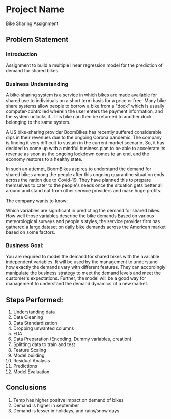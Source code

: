 # Project Name
Bike Sharing Assignment

## Problem Statement

### Introduction
Assignment to build a multiple linear regression model for the prediction of demand for shared bikes. 

### Business Understanding
A bike-sharing system is a service in which bikes are made available for shared use to individuals on a short term basis for a price or free. Many bike share systems allow people to borrow a bike from a "dock" which is usually computer-controlled wherein the user enters the payment information, and the system unlocks it. This bike can then be returned to another dock belonging to the same system.


A US bike-sharing provider BoomBikes has recently suffered considerable dips in their revenues due to the ongoing Corona pandemic. The company is finding it very difficult to sustain in the current market scenario. So, it has decided to come up with a mindful business plan to be able to accelerate its revenue as soon as the ongoing lockdown comes to an end, and the economy restores to a healthy state. 


In such an attempt, BoomBikes aspires to understand the demand for shared bikes among the people after this ongoing quarantine situation ends across the nation due to Covid-19. They have planned this to prepare themselves to cater to the people's needs once the situation gets better all around and stand out from other service providers and make huge profits.


The company wants to know:

Which variables are significant in predicting the demand for shared bikes.
How well those variables describe the bike demands
Based on various meteorological surveys and people's styles, the service provider firm has gathered a large dataset on daily bike demands across the American market based on some factors. 


### Business Goal:
You are required to model the demand for shared bikes with the available independent variables. It will be used by the management to understand how exactly the demands vary with different features. They can accordingly manipulate the business strategy to meet the demand levels and meet the customer's expectations. Further, the model will be a good way for management to understand the demand dynamics of a new market. 


## Steps Performed:
1. Understanding data
2. Data Cleaning
3. Data Standardization
4. Dropping unwanted columns
5. EDA
6. Data Preparation (Encoding, Dummy variables, creation)
7. Splitting data to train and test
8. Feature Scaling
9. Model building
10. Residual Analysis
11. Predictions 
12. Model Evaluation 


## Conclusions
1. Temp has higher positve impact on demand of bikes
2. Demand is higher in september
3. Demand is lesser in holidays, and rainy/snow days